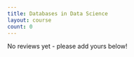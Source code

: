 ```yaml
---
title: Databases in Data Science
layout: course
count: 0
---
```


No reviews yet - please add yours below!
